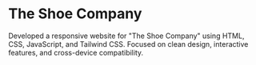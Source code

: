 # The Shoe Company
Developed a responsive website for "The Shoe Company" using HTML, CSS, JavaScript, and Tailwind CSS. Focused on clean design, interactive features, and cross-device compatibility.
